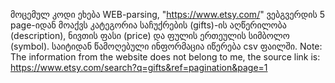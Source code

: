 მოცემულ კოდი ეხება WEB-parsing, "https://www.etsy.com/" ვებგვერდის 5 page-იდან მოაქვს კატეგორია საჩუქრების (gifts)-ის
აღწერილობა (description), ნივთის ფასი (price) და ფულის ერთეულის სიმბოლო (symbol). საიტიდან წამოღებული ინფორმაცია იწერება csv ფაილში.
Note: The information from the website does not belong to me, the source link is: https://www.etsy.com/search?q=gifts&ref=pagination&page=1
